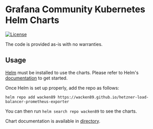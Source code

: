 # Grafana Community Kubernetes Helm Charts

[![License](https://img.shields.io/badge/License-Apache%202.0-blue.svg)](https://opensource.org/licenses/Apache-2.0)

The code is provided as-is with no warranties.

## Usage

[Helm](https://helm.sh) must be installed to use the charts.
Please refer to Helm's [documentation](https://helm.sh/docs/) to get started.

Once Helm is set up properly, add the repo as follows:

```console
helm repo add wacken89 https://wacken89.github.io/hetzner-load-balancer-prometheus-exporter
```

You can then run `helm search repo wacken89` to see the charts.

<!-- Keep full URL links to repo files because this README syncs from main to gh-pages.  -->
Chart documentation is available in [directory]().

